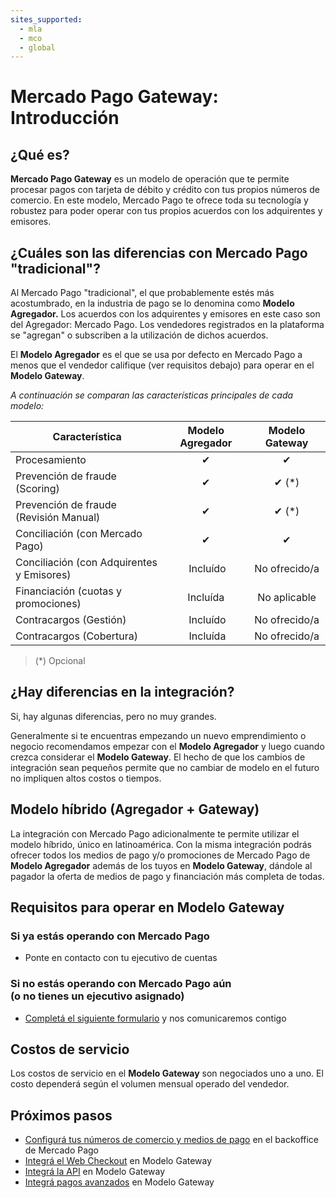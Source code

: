 ```yaml
---
sites_supported:
  - mla
  - mco
  - global
---
```


# Mercado Pago Gateway: Introducción

## ¿Qué es?

**Mercado Pago Gateway** es un modelo de operación que te permite procesar pagos con tarjeta de débito y crédito con tus propios números de comercio. En este modelo, Mercado Pago te ofrece toda su tecnología y robustez para poder operar con tus propios acuerdos con los adquirentes y emisores.

## ¿Cuáles son las diferencias con Mercado Pago "tradicional"?

Al Mercado Pago "tradicional", el que probablemente estés más acostumbrado, en la industria de pago se lo denomina como **Modelo Agregador.** Los acuerdos con los adquirentes y emisores en este caso son del Agregador: Mercado Pago. Los vendedores registrados en la plataforma se "agregan" o subscriben a la utilización de dichos acuerdos.

El **Modelo Agregador** es el que se usa por defecto en Mercado Pago a menos que el vendedor califique (ver requisitos debajo) para operar en el **Modelo Gateway**.

_A continuación se comparan las características principales de cada modelo:_

|Característica| Modelo Agregador | Modelo Gateway |
|---|:---:|:---:|
|Procesamiento | ✔ | ✔ |
|Prevención de fraude (Scoring) | ✔ | ✔ (*) |
|Prevención de fraude (Revisión Manual) | ✔ | ✔ (*) |
|Conciliación (con Mercado Pago) | ✔ | ✔ |
|Conciliación (con Adquirentes y Emisores) | Incluído | No ofrecido/a |
|Financiación (cuotas y promociones) | Incluída | No aplicable |
|Contracargos (Gestión) | Incluído | No ofrecido/a |
|Contracargos (Cobertura) | Incluída | No ofrecido/a |

> (\*) Opcional

## ¿Hay diferencias en la integración?

Si, hay algunas diferencias, pero no muy grandes.

Generalmente si te encuentras empezando un nuevo emprendimiento o negocio recomendamos empezar con el **Modelo Agregador** y luego cuando crezca considerar el **Modelo Gateway**. El hecho de que los cambios de integración sean pequeños permite que no cambiar de modelo en el futuro no impliquen altos costos o tiempos.

## Modelo híbrido (Agregador + Gateway)

La integración con Mercado Pago adicionalmente te permite utilizar el modelo híbrido, único en latinoamérica. Con la misma integración podrás ofrecer todos los medios de pago y/o promociones de Mercado Pago de **Modelo Agregador** además de los tuyos en **Modelo Gateway**, dándole al pagador la oferta de medios de pago y financiación más completa de todas.

## Requisitos para operar en Modelo Gateway

### Si ya estás operando con Mercado Pago

* Ponte en contacto con tu ejecutivo de cuentas

### Si no estás operando con Mercado Pago aún <br> (o no tienes un ejecutivo asignado)

* [Completá el siguiente formulario](http://e.mercadolibre.com.ar/pub/sf/ResponseForm?_ri_=X0Gzc2X%3DYQpglLjHJlYQGsPShNr7YSD716AmfdSgiLzc9zaHbPGEzcMTwa2VXMtX%3DYQpglLjHJlYQGmfifPS0tzgzeKqXw7tLnnzgHYCPEBohUzdBmze09&_ei_=ErPkEDqzVJEurmXsCCFMSWw) y nos comunicaremos contigo

## Costos de servicio

Los costos de servicio en el **Modelo Gateway** son negociados uno a uno.
El costo dependerá según el volumen mensual operado del vendedor.

## Próximos pasos

* [Configurá tus números de comercio y medios de pago](https://www.mercadopago.com.ar/developers/es/guides/gateway/configuration) en el backoffice de Mercado Pago
* [Integrá el Web Checkout](https://www.mercadopago.com.ar/developers/es/guides/gateway/web-checkout/receiving-payments) en Modelo Gateway
* [Integrá la API](https://www.mercadopago.com.ar/developers/es/guides/gateway/api/receiving-payments) en Modelo Gateway
* [Integrá pagos avanzados](https://www.mercadopago.com.ar/developers/es/guides/gateway/advanced/introduction) en Modelo Gateway
